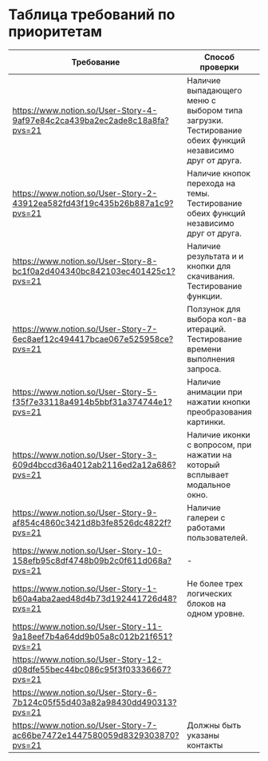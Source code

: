 # Таблица требований по приоритетам

| Требование | Способ проверки | Приоритет | Тип требования |  |
| --- | --- | --- | --- | --- |
| https://www.notion.so/User-Story-4-9af97e84c2ca439ba2ec2ade8c18a8fa?pvs=21 | Наличие выпадающего меню с выбором типа загрузки. Тестирование обеих функций независимо друг от друга. | Low | Функциональное требование |  |
| https://www.notion.so/User-Story-2-43912ea582fd43f19c435b26b887a1c9?pvs=21 | Наличие кнопок перехода на темы. Тестирование обеих функций независимо друг от друга.  | Low | Не функциональное требование. |  |
| https://www.notion.so/User-Story-8-bc1f0a2d404340bc842103ec401425c1?pvs=21 | Наличие результата и и кнопки для скачивания. Тестирование функции. | Medium | Функциональное требование. |  |
| https://www.notion.so/User-Story-7-6ec8aef12c494417bcae067e525958ce?pvs=21 | Ползунок для выбора кол-ва итераций. Тестирование времени выполнения запроса. | High | функциональное требование. |  |
| https://www.notion.so/User-Story-5-f35f7e33118a4914b5bbf31a374744e1?pvs=21 | Наличие анимации при нажатии кнопки преобразования картинки. | Low | Не функциональное требование. |  |
| https://www.notion.so/User-Story-3-609d4bccd36a4012ab2116ed2a12a686?pvs=21 | Наличие иконки с вопросом, при нажатии на который всплывает модальное окно. | Medium | Не функциональное требование. |  |
| https://www.notion.so/User-Story-9-af854c4860c3421d8b3fe8526dc4822f?pvs=21 | Наличие галереи с работами пользователей. | Low | Функциональное требование. |  |
| https://www.notion.so/User-Story-10-158efb95c8df4748b09b2c0f611d068a?pvs=21 | - | Low | Функциональное требование. |  |
| https://www.notion.so/User-Story-1-b60a4aba2aed48d4b73d192441726d48?pvs=21 | Не более трех логических блоков на одном уровне. | high | Не функциональное требование. |  |
| https://www.notion.so/User-Story-11-9a18eef7b4a64dd9b05a8c012b21f651?pvs=21 |  | Low | Функциональное требование. |  |
| https://www.notion.so/User-Story-12-d08dfe55bec44bc086c95f3f03336667?pvs=21 |  | High | Функциональное требование |  |
| https://www.notion.so/User-Story-6-7b124c05f55d403a82a98430dd490313?pvs=21 |  | High | Функциональное требование |  |
| https://www.notion.so/User-Story-7-ac66be7472e1447580059d8329303870?pvs=21 | Должны быть указаны контакты  | High | Функциональное требование |  |
